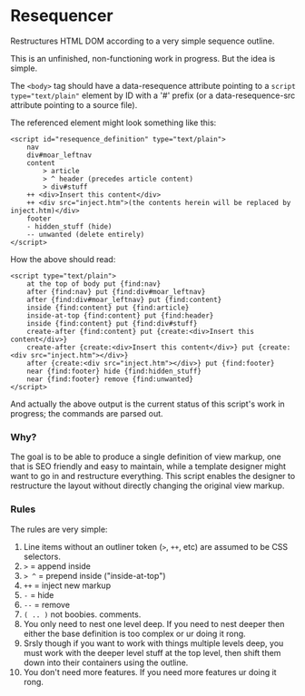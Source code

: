 Resequencer
=============

Restructures HTML DOM according to a very simple sequence outline.

This is an unfinished, non-functioning work in progress. But the idea is simple.

The `<body>` tag should have a data-resequence attribute pointing to a `script type="text/plain"` element by ID with a
'#' prefix (or a data-resequence-src attribute pointing to a source file).

The referenced element might look something like this:

    <script id="resequence_definition" type="text/plain">
        nav
        div#moar_leftnav
        content
            > article
            > ^ header (precedes article content)
            > div#stuff
        ++ <div>Insert this content</div>
        ++ <div src="inject.htm">(the contents herein will be replaced by inject.htm)</div>
        footer
        - hidden_stuff (hide)
        -- unwanted (delete entirely)
    </script>

How the above should read:

    <script type="text/plain">
        at the top of body put {find:nav}
        after {find:nav} put {find:div#moar_leftnav}
        after {find:div#moar_leftnav} put {find:content}
        inside {find:content} put {find:article}
        inside-at-top {find:content} put {find:header}
        inside {find:content} put {find:div#stuff}
        create-after {find:content} put {create:<div>Insert this content</div>}
        create-after {create:<div>Insert this content</div>} put {create:<div src="inject.htm"></div>}
        after {create:<div src="inject.htm"></div>} put {find:footer}
        near {find:footer} hide {find:hidden_stuff}
        near {find:footer} remove {find:unwanted}
    </script>

And actually the above output is the current status of this script's work in progress; the commands are parsed out.

### Why? ###

The goal is to be able to produce a single definition of view markup, one that is SEO friendly and easy to maintain,
while a template designer might want to go in and restructure everything. This script enables the designer to
restructure the layout without directly changing the original view markup.

### Rules ###

The rules are very simple:

1. Line items without an outliner token (`>`, `++`, etc) are assumed to be CSS selectors.
1. `>` = append inside
1. `> ^` = prepend inside ("inside-at-top")
1. `++` = inject new markup
1. `-` = hide
1. `--` = remove
1. `( .. )` not boobies. comments.
1. You only need to nest one level deep. If you need to nest deeper then either the base definition is too complex or
   ur doing it rong.
1. Srsly though if you want to work with things multiple levels deep, you must work with the deeper level stuff
   at the top level, then shift them down into their containers using the outline.
1. You don't need more features. If you need more features ur doing it rong.